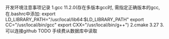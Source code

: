 开发环境注意事项记录
1.gcc 11.2.0(存在多版本gcc时, 需指定正确版本的gcc, 在.bashrc中添加:
export LD_LIBRARY_PATH="/usr/local/lib64:$LD_LIBRARY_PATH"
export CC="/usr/local/bin/gcc"
export CXX="/usr/local/bin/g++")
2.cmake 3.27
3.可以连接github
TODO
手续费从数据库中读取
